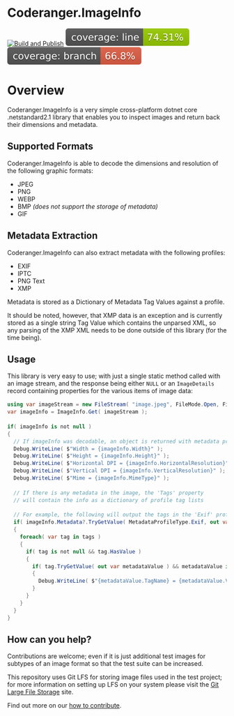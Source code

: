 ﻿# Coderanger.ImageInfo

[![Build and Publish](https://github.com/CodeRanger-com/Coderanger.ImageInfo/actions/workflows/build-publish.yml/badge.svg)](https://github.com/CodeRanger-com/Coderanger.ImageInfo/actions/workflows/build-publish.yml) [![Line Coverage Status](./coverage-badge-line.svg)](https://github.com/danpetitt/open-cover-badge-generator-action/) [![Branch Coverage Status](./coverage-badge-branch.svg)](https://github.com/danpetitt/open-cover-badge-generator-action/)

# Overview

Coderanger.ImageInfo is a very simple cross-platform dotnet core .netstandard2.1 library that enables you to inspect images and return back their dimensions and metadata.


##  Supported Formats

Coderanger.ImageInfo is able to decode the dimensions and resolution of the following graphic formats:

* JPEG
* PNG
* WEBP
* BMP _(does not support the storage of metadata)_
* GIF

## Metadata Extraction

Coderanger.ImageInfo can also extract metadata with the following profiles:

* EXIF
* IPTC
* PNG Text
* XMP

Metadata is stored as a Dictionary of Metadata Tag Values against a profile.

It should be noted, however, that XMP data is an exception and is currently stored as a single string Tag Value which contains the unparsed XML, so any parsing of the XMP XML needs to be done outside of this library (for the time being).

## Usage

This library is very easy to use; with just a single static method called with an image stream, and the response being either `NULL` or an `ImageDetails` record containing properties for the various items of image data:

```cs
using var imageStream = new FileStream( "image.jpeg", FileMode.Open, FileAccess.Read );
var imageInfo = ImageInfo.Get( imageStream );

if( imageInfo is not null )
{
  // If imageInfo was decodable, an object is returned with metadata properties
  Debug.WriteLine( $"Width = {imageInfo.Width}" );
  Debug.WriteLine( $"Height = {imageInfo.Height}" );
  Debug.WriteLine( $"Horizontal DPI = {imageInfo.HorizontalResolution}" );
  Debug.WriteLine( $"Vertical DPI = {imageInfo.VerticalResolution}" );
  Debug.WriteLine( $"Mime = {imageInfo.MimeType}" );

  // If there is any metadata in the image, the 'Tags' property
  // will contain the info as a dictionary of profile tag lists

  // For example, the following will output the tags in the 'Exif' profile
  if( imageInfo.Metadata?.TryGetValue( MetadataProfileType.Exif, out var tags ) ?? false && tags is not null )
  {
    foreach( var tag in tags )
    {
      if( tag is not null && tag.HasValue )
      {
        if( tag.TryGetValue( out var metadataValue ) && metadataValue is not null )
        {
          Debug.WriteLine( $"{metadataValue.TagName} = {metadataValue.Value}" );
        }
      }
    }
  }
}
```

## How can you help?

Contributions are welcome; even if it is just additional test images for subtypes of an image format so that the test suite can be increased.

This repository uses Git LFS for storing image files used in the test project; for more information on setting up LFS on your system please visit the [Git Large File Storage](https://git-lfs.github.com/) site.

Find out more on our [how to contribute](CONTRIBUTIONS.md).

